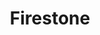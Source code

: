 ---
title: "Firestone"
url: /henderson/firestone-west-horizon-ridge-parkway/
shop: Autowerkstatt
---